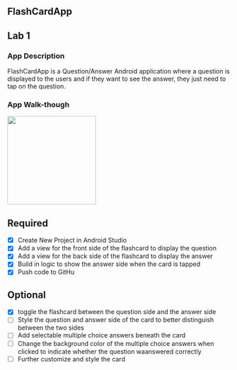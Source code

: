 ## FlashCardApp

## Lab 1

### App Description
 FlashCardApp is a Question/Answer Android application where a question is displayed to the users and if they want to see the answer, they just need to tap on the question.

### App Walk-though

<img src="https://i.imgur.com/FdFAugO.gif" width=200><br>

## Required
- [X] Create New Project in Android Studio
- [X] Add a view for the front side of the flashcard to display the question
- [X] Add a view for the back side of the flashcard to display the answer
- [X] Build in logic to show the answer side when the card is tapped
- [X] Push code to GitHu
## Optional
- [X] toggle the flashcard between the question side and the answer side
- [ ] Style the question and answer side of the card to better distinguish between the two sides
- [ ] Add selectable multiple choice answers beneath the card
- [ ] Change the background color of the multiple choice answers when clicked to indicate whether the question waanswered correctly
- [ ] Further customize and style the card
